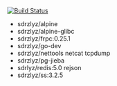 [![Build Status](https://www.travis-ci.org/elvizlai/docker-auto-build.svg?branch=master)](https://www.travis-ci.org/elvizlai/docker-auto-build)

* sdrzlyz/alpine
* sdrzlyz/alpine-glibc
* sdrzlyz/frpc:0.25.1
* sdrzlyz/go-dev
* sdrzlyz/nettools netcat tcpdump
* sdrzlyz/pg-jieba
* sdrlyz/redis:5.0 rejson
* sdrzlyz/ss:3.2.5

